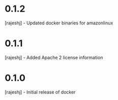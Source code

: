 # 0.1.2
[rajeshj] - Updated docker binaries for amazonlinux
# 0.1.1
[rajeshj] - Added Apache 2 license information 
# 0.1.0
[rajeshj] - Initial release of docker
